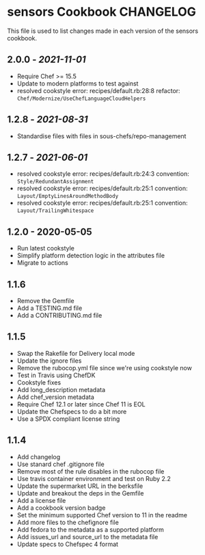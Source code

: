 # sensors Cookbook CHANGELOG

This file is used to list changes made in each version of the sensors cookbook.

## 2.0.0 - *2021-11-01*

- Require Chef >= 15.5
- Update to modern platforms to test against
- resolved cookstyle error: recipes/default.rb:28:8 refactor: `Chef/Modernize/UseChefLanguageCloudHelpers`

## 1.2.8 - *2021-08-31*

- Standardise files with files in sous-chefs/repo-management

## 1.2.7 - *2021-06-01*

- resolved cookstyle error: recipes/default.rb:24:3 convention: `Style/RedundantAssignment`
- resolved cookstyle error: recipes/default.rb:25:1 convention: `Layout/EmptyLinesAroundMethodBody`
- resolved cookstyle error: recipes/default.rb:25:1 convention: `Layout/TrailingWhitespace`

## 1.2.0 - 2020-05-05

- Run latest cookstyle
- Simplify platform detection logic in the attributes file
- Migrate to actions

## 1.1.6

- Remove the Gemfile
- Add a TESTING.md file
- Add a CONTRIBUTING.md file

## 1.1.5

- Swap the Rakefile for Delivery local mode
- Update the ignore files
- Remove the rubocop.yml file since we're using cookstyle now
- Test in Travis using ChefDK
- Cookstyle fixes
- Add long_description metadata
- Add chef_version metadata
- Require Chef 12.1 or later since Chef 11 is EOL
- Update the Chefspecs to do a bit more
- Use a SPDX compliant license string

## 1.1.4

- Add changelog
- Use stanard chef .gitignore file
- Remove most of the rule disables in the rubocop file
- Use travis container environment and test on Ruby 2.2
- Update the supermarket URL in the berksfile
- Update and breakout the deps in the Gemfile
- Add a license file
- Add a cookbook version badge
- Set the minimum supported Chef version to 11 in the readme
- Add more files to the chefignore file
- Add fedora to the metadata as a supported platform
- Add issues_url and source_url to the metadata file
- Update specs to Chefspec 4 format
